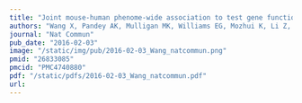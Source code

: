 ```yaml
---
title: "Joint mouse-human phenome-wide association to test gene function and disease risk"
authors: "Wang X, Pandey AK, Mulligan MK, Williams EG, Mozhui K, Li Z, Jovaisaite V, Quarles LD, Xiao Z, Huang J, **Capra JA**, Chen Z, Taylor WL, Bastarache L, Niu X, Pollard KS, Ciobanu DC, Reznik AO, Tishkov AV, Zhulin IB, Peng J, Nelson SF, Denny JC, Auwerx J, Lu L, Williams RW."
journal: "Nat Commun"
pub_date: "2016-02-03"
image: "/static/img/pub/2016-02-03_Wang_natcommun.png"
pmid: "26833085"
pmcid: "PMC4740880"
pdf: "/static/pdfs/2016-02-03_Wang_natcommun.pdf"
url: 
---
```

